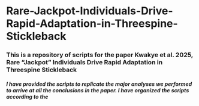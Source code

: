 # Rare-Jackpot-Individuals-Drive-Rapid-Adaptation-in-Threespine-Stickleback

### This is a repository of scripts for the paper Kwakye et al. 2025,  Rare “Jackpot” Individuals Drive Rapid Adaptation in Threespine Stickleback


##### I have provided the scripts to replicate the major analyses we performed to arrive at all the conclusions in the paper. I  have organized the scripts according to the 



